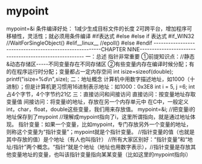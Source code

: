 # mypoint
mypoint=&amp;i
条件编译好处：
1减少生成目标文件的长度
2可跨平台，增加程序可移植性，灵活性；就必须用条件编译
#if表达式
#else
#else if 表达式
#if_WIN32  //WaitForSingleObject()
#elif__linux__    //epoll()
#else
#endif
--------------------------------------------------------CHAPTER NINE-------------------------------------------------------
一：总述 指针非常重要
①前提知识点：//静态&动态存储区-----不同变量存在不同存储区
②有些变量内存在编译时候分配；有的在程序运行时分配；变量都占一定内存空间
int isize=sizeof(double);
printf("isize=%d\n",size);
二：地址概念
计算机中用数字描述地址，如1000（十进制）；但是计算机更习惯用16进制表示地址：如1000：0x3E8
int i = 5, j =6;     int 占4个字节，4个字节约21亿
三：直接访问和间接访问
直接访问：按变量地址存取变量值
间接访问：将变量i的地址，存放在另一个内存单元中
在C中，一般定义int，char，float，double这些变量，我们用来存放值。
mypoint=&i; //把变量i的地址保存到了mypoint
//理解成mypoint指向了i，这里所谓指向，就是通过地址体现。
指针变量：如果一个变量，比如mypoint，专门存放另外一个变量的地址，则称这个变量为“指针变量”；mypoint就是个指针变量。
//指针变量的值（也就是其中存放的值）是个地址（有人也叫指针）
//所有大家区别好：“指针变量”和“地址/指针”两个概念。“指针”就是个地址（地址也用数字表示），//指针变量是存放其他变量地址的变量，也叫该指针变量指向某某变量（比如这里的mypoint指向i）
